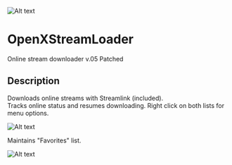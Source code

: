 ![Alt text](/OX256.png?raw=true "Logo")
# OpenXStreamLoader
Online stream downloader v.05 Patched

## Description
Downloads online streams with Streamlink (included).\
Tracks online status and resumes downloading.
Right click on both lists for menu options.

![Alt text](/Main%20window%20blured.png?raw=true "Main window")

Maintains "Favorites" list.

![Alt text](/Favorites%20blured.png?raw=true "Favorites")
